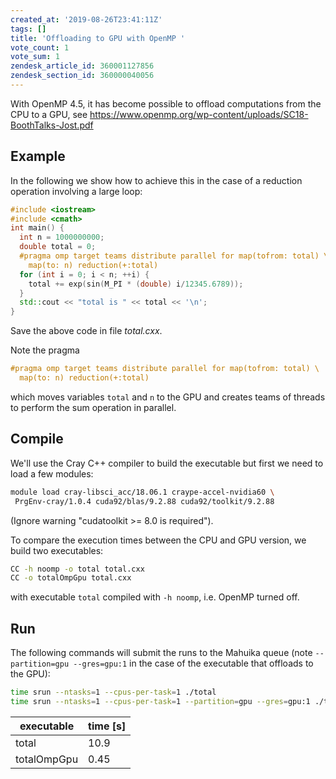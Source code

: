 ```yaml
---
created_at: '2019-08-26T23:41:11Z'
tags: []
title: 'Offloading to GPU with OpenMP '
vote_count: 1
vote_sum: 1
zendesk_article_id: 360001127856
zendesk_section_id: 360000040056
---
```


With OpenMP 4.5, it has become possible to offload computations from the
CPU to a GPU,
see <https://www.openmp.org/wp-content/uploads/SC18-BoothTalks-Jost.pdf>

## Example

In the following we show how to achieve this in the case of a reduction
operation involving a large loop:

```cpp
#include <iostream>
#include <cmath>
int main() {
  int n = 1000000000;
  double total = 0;
  #pragma omp target teams distribute parallel for map(tofrom: total) \
    map(to: n) reduction(+:total)
  for (int i = 0; i < n; ++i) {
    total += exp(sin(M_PI * (double) i/12345.6789));
  }
  std::cout << "total is " << total << '\n';
}
```

Save the above code in file *total.cxx*.

Note the pragma

```cpp
#pragma omp target teams distribute parallel for map(tofrom: total) \
  map(to: n) reduction(+:total)
```

which moves variables `total` and `n` to the GPU and creates teams of
threads to perform the sum operation in parallel. 

## Compile

We'll use the Cray C++ compiler to build the executable but first we
need to load a few modules:

```sh
module load cray-libsci_acc/18.06.1 craype-accel-nvidia60 \
 PrgEnv-cray/1.0.4 cuda92/blas/9.2.88 cuda92/toolkit/9.2.88
```

(Ignore warning "cudatoolkit &gt;= 8.0 is required").

To compare the execution times between the CPU and GPU version, we build
two executables:

```sh
CC -h noomp -o total total.cxx
CC -o totalOmpGpu total.cxx
```

with executable `total` compiled with `-h noomp`, i.e. OpenMP turned
off.

## Run

The following commands will submit the runs to the Mahuika queue (note
`--partition=gpu --gres=gpu:1` in the case of the executable that
offloads to the GPU):

```sh
time srun --ntasks=1 --cpus-per-task=1 ./total
time srun --ntasks=1 --cpus-per-task=1 --partition=gpu --gres=gpu:1 ./totalOmpGpu
```

| executable  | time \[s\] |
|-------------|------------|
| total       | 10.9       |
| totalOmpGpu | 0.45       |
